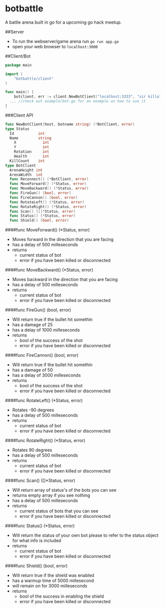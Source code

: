 botbattle
=========

A battle arena built in go for a upcoming go hack meetup.

##Server

- To run the webserver/game arena run `go run app.go`
- open your web browser to `localhost:3000`


##Client/Bot

```go
package main

import (
	"botbattle/client"
)

func main() {
	botclient, err := client.NewBotClient("localhost:3333", "sir killalot")
  ... //check out example/bot.go for an example on how to use it
}
```

###Client API
```go
func NewBotClient(host, botname string) (*BotClient, error)
type Status
  Id           int
  Name         string
	X            int
	Y            int
	Rotation     int
	Health       int
  KillCount    int
type BotClient
  ArenaHeight int
  ArenaWidth  int
  func Reconnect() (*BotClient, error)
  func MoveForward() (*Status, error)
  func MoveBackward() (*Status, error)
  func FireGun() (bool, error)
  func FireCannon() (bool, error)
  func RotateLeft() (*Status, error)
  func RotateRight() (*Status, error)
  func Scan() ([]*Status, error)
  func Status() (*Status, error)
  func Shield() (bool, error)
```

####func MoveForward() (\*Status, error)

- Moves forward in the direction that you are facing
- has a delay of 500 milleseconds
- returns 
    - current status of bot 
    - error if you have been killed or disconnected

####func MoveBackward() (\*Status, error)

- Moves backward in the direction that you are facing
- has a delay of 500 milleseconds
- returns 
    - current status of bot 
    - error if you have been killed or disconnected

####func FireGun() (bool, error)

- Will return true if the bullet hit somethin
- has a damage of 25
- has a delay of 1000 milleseconds
- returns 
    - bool of the success of the shot
    - error if you have been killed or disconnected

####func FireCannon() (bool, error)

- Will return true if the bullet hit somethin
- has a damage of 50
- has a delay of 3000 milleseconds
- returns 
    - bool of the success of the shot
    - error if you have been killed or disconnected

####func RotateLeft() (\*Status, error)

- Rotates -90 degrees
- has a delay of 500 milleseconds
- returns 
    - current status of bot 
    - error if you have been killed or disconnected

####func RotateRight() (\*Status, error)

- Rotates 90 degrees
- has a delay of 500 milleseconds
- returns 
    - current status of bot 
    - error if you have been killed or disconnected

####func Scan() ([]\*Status, error)

- Will return array of status's of the bots you can see
- returns empty array if you see nothing
- has a delay of 500 milleseconds
- returns 
    - current status of bots that you can see
    - error if you have been killed or disconnected

####func Status() (\*Status, error)

- Will return the status of your own bot please to refer to the status object for what info is included
- returns 
    - current status of bot 
    - error if you have been killed or disconnected

####func Shield() (bool, error)

- Will return true if the shield was enabled
- has a warmup time of 5000 millesecond
- will remain on for 3000 milleseconds
- returns 
    - bool of the success in enabling the shield
    - error if you have been killed or disconnected
